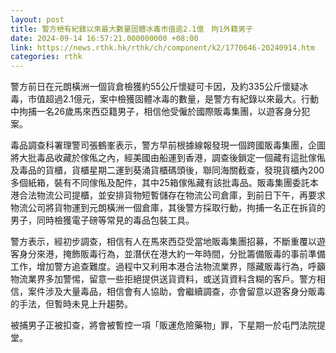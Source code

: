 ```yaml
---
layout: post
title: 警方檢有紀錄以來最大數量固體冰毒市值逾2.1億　拘1外籍男子
date: 2024-09-14 16:57:21.000000000 +08:00
link: https://news.rthk.hk/rthk/ch/component/k2/1770646-20240914.htm
categories: rthk
---
```


警方前日在元朗橫洲一個貨倉檢獲約55公斤懷疑可卡因，及約335公斤懷疑冰毒，市值超過2.1億元，案中檢獲固體冰毒的數量，是警方有紀錄以來最大。行動中拘捕一名26歲馬來西亞籍男子，相信他受僱於國際販毒集團，以遊客身分犯案。

毒品調查科署理警司張鶴峯表示，警方早前根據線報發現一個跨國販毒集團，企圖將大批毒品收藏於傢俬之內，經美國由船運到香港，調查後鎖定一個藏有這批傢俬及毒品的貨櫃，貨櫃星期二運到葵涌貨櫃碼頭後，聯同海關截查，發現貨櫃內200多個紙箱，裝有不同傢俬及配件，其中25箱傢俬藏有該批毒品。販毒集團委託本港合法物流公司提櫃，並安排貨物短暫儲存在物流公司倉庫，到前日下午，再要求物流公司將貨物運到元朗橫洲一個倉庫，其後警方採取行動，拘捕一名正在拆貨的男子，同時檢獲電子磅等常見的毒品包裝工具。

警方表示，經初步調查，相信有人在馬來西亞受當地販毒集團招募，不斷重覆以遊客身分來港，掩飾販毒行為，並潛伏在港大約一年時間，分批籌備販毒的事前準備工作，增加警方追查難度。過程中又利用本港合法物流業界，隱藏販毒行為，呼籲物流業界多加警惕，留意一些拒絕提供送貨資料，或送貨資料含糊的客戶。警方相信，案件涉及大量毒品，相信會有人協助，會繼續調查，亦會留意以遊客身分販毒的手法，但暫時未見上升趨勢。

被捕男子正被扣查，將會被暫控一項「販運危險藥物」罪，下星期一於屯門法院提堂。
